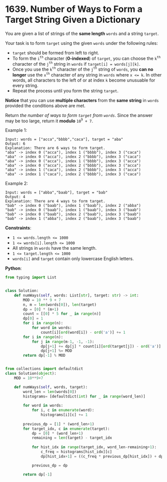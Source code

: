 # 1639. Number of Ways to Form a Target String Given a Dictionary

You are given a list of strings of the __same length__ `words` and a string `target`.

Your task is to form `target` using the given `words` under the following rules:

* `target` should be formed from left to right.
* To form the `i`<sup>`th`</sup> character (__0-indexed__) of `target`, you can choose the `k`<sup>`th`</sup> character of the `j`<sup>`th`</sup> string in `words` if `target[i] = words[j][k]`.
* Once you use the `k`<sup>`th`</sup>  character of the `j`<sup>`th`</sup> string of `words`, you __can no longer__ use the `x`<sup>`th`</sup> character of any string in `words` where `x <= k`. In other words, all characters to the left of or at index `k` become unusuable for every string.
* Repeat the process until you form the string `target`.

__Notice__ that you can use __multiple characters__ from the __same string__ in `words` provided the conditions above are met.

Return _the number of ways to form `target` from `words`_. Since the answer may be too large, return it __modulo__ `10`<sup>`9`</sup>` + 7`.

Example 1:
```
Input: words = ["acca","bbbb","caca"], target = "aba"
Output: 6
Explanation: There are 6 ways to form target.
"aba" -> index 0 ("acca"), index 1 ("bbbb"), index 3 ("caca")
"aba" -> index 0 ("acca"), index 2 ("bbbb"), index 3 ("caca")
"aba" -> index 0 ("acca"), index 1 ("bbbb"), index 3 ("acca")
"aba" -> index 0 ("acca"), index 2 ("bbbb"), index 3 ("acca")
"aba" -> index 1 ("caca"), index 2 ("bbbb"), index 3 ("acca")
"aba" -> index 1 ("caca"), index 2 ("bbbb"), index 3 ("caca")
```
Example 2:
```
Input: words = ["abba","baab"], target = "bab"
Output: 4
Explanation: There are 4 ways to form target.
"bab" -> index 0 ("baab"), index 1 ("baab"), index 2 ("abba")
"bab" -> index 0 ("baab"), index 1 ("baab"), index 3 ("baab")
"bab" -> index 0 ("baab"), index 2 ("baab"), index 3 ("baab")
"bab" -> index 1 ("abba"), index 2 ("baab"), index 3 ("baab")
```

__Constraints__:
* `1 <= words.length <= 1000`
* `1 <= words[i].length <= 1000`
* All strings in `words` have the same length.
* `1 <= target.length <= 1000`
* `words[i]` and `target` contain only lowercase English letters.

__Python__:
```python
from typing import List


class Solution:
    def numWays(self, words: List[str], target: str) -> int:
        MOD = 10 ** 9 + 7
        n, m = len(words[0]), len(target)
        dp = [0] * (m+1)
        count = [[0] * 5 for _ in range(n)]
        dp[0] = 1
        for i in range(n):
            for word in words:
                count[i][ord(word[i]) - ord('a')] += 1
        for i in range(n):
            for j in range(m-1, -1, -1):
                dp[j+1] += dp[j] * count[i][ord(target[j]) - ord('a')]
                dp[j+1] %= MOD
        return dp[-1] % MOD


from collections import defaultdict
class Solution(object):
    MOD = 10**9+7

    def numWays(self, words, target):
        word_len = len(words[0])
        histograms= [defaultdict(int) for _ in range(word_len)]
            
        for word in words:
            for i, c in enumerate(word):
                histograms[i][c] += 1
        
        previous_dp = [1] * (word_len+1)
        for target_idx, c in enumerate(target):
            dp = [0] * (word_len+1)
            remaining = len(target) - target_idx
    
            for hist_idx in range(target_idx, word_len-remaining+1):
                c_freq = histograms[hist_idx][c]
                dp[hist_idx+1] = ((c_freq * previous_dp[hist_idx]) + dp[hist_idx]) % self.MOD

            previous_dp = dp

        return dp[-1]
```